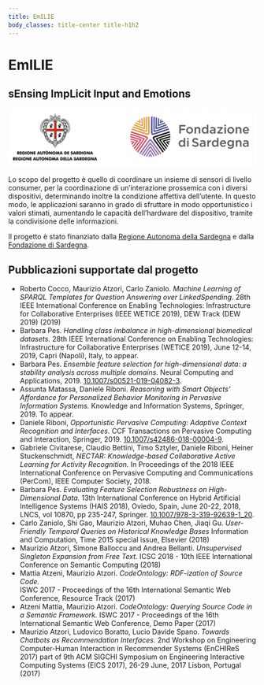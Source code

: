 ```yaml
---
title: EmILIE
body_classes: title-center title-h1h2
---
```


# EmILIE
## sEnsing ImpLicit Input and Emotions

![Logo Regione Sardegna e Fondazione di Sardegna](img/emilie-logo.png)


Lo scopo del progetto è quello di coordinare un insieme di sensori di 
livello consumer, per la coordinazione di un’interazione prossemica 
con i diversi dispositivi, determinando inoltre la condizione affettiva 
dell’utente. In questo modo, le applicazioni saranno in grado di 
sfruttare in modo opportunistico i valori stimati, aumentando 
le capacità dell’hardware del dispositivo, tramite la condivisione 
delle informazioni.

Il progetto è stato finanziato dalla [Regione Autonoma della Sardegna](https://www.regione.sardegna.it/) 
e dalla [Fondazione di Sardegna](https://www.fondazionedisardegna.it/).



## <a name="pubblicazioni"></a> Pubblicazioni supportate dal progetto
* Roberto Cocco, Maurizio Atzori, Carlo Zaniolo. _Machine Learning of SPARQL Templates for 
Question Answering over LinkedSpending._ 28th IEEE International 
Conference on Enabling Technologies: Infrastructure for 
Collaborative Enterprises (IEEE WETICE 2019), DEW Track (DEW 2019) (2019)
* Barbara Pes. _Handling class imbalance in high-dimensional biomedical datasets._ 
28th IEEE International Conference on Enabling Technologies: 
Infrastructure for Collaborative Enterprises (WETICE 2019), June 12-14, 2019,
Capri (Napoli), Italy, to appear.
* Barbara Pes. _Ensemble feature selection for high-dimensional data: a 
stability analysis across multiple domains._ Neural Computing and 
Applications, 2019.
  [10.1007/s00521-019-04082-3](https://doi.org/10.1007/s00521-019-04082-3).
* Assunta Matassa, Daniele Riboni. _Reasoning with Smart Objects’ 
  Affordance for Personalized Behavior Monitoring in Pervasive Information 
  Systems._ Knowledge and Information Systems, Springer, 2019. To appear.
* Daniele Riboni, _Opportunistic Pervasive Computing: Adaptive Context 
Recognition and Interfaces._ 
CCF Transactions on Pervasive Computing and Interaction, Springer, 2019. 
[10.1007/s42486-018-00004-9](https://doi.org/10.1007/s42486-018-00004-9).
* Gabriele Civitarese, Claudio Bettini, Timo Sztyler, Daniele Riboni, 
  Heiner Stuckenschmidt, _NECTAR: Knowledge-based Collaborative Active 
  Learning for Activity Recognition._ In Proceedings of the 2018 IEEE 
  International Conference on Pervasive Computing and Communications 
  (PerCom), IEEE Computer Society, 2018.
* Barbara Pes. _Evaluating Feature Selection Robustness on High-Dimensional
 Data._ 13th International Conference on Hybrid Artificial Intelligence 
 Systems (HAIS 2018), Oviedo, Spain, June 20-22, 2018, LNCS, vol 10870, 
 pp 235-247, Springer.
 [10.1007/978-3-319-92639-1_20](https://doi.org/10.1007/978-3-319-92639-1_20).
* Carlo Zaniolo, Shi Gao, Maurizio Atzori, Muhao Chen, Jiaqi Gu. 
 _User-Friendly Temporal Queries on Historical Knowledge Bases_
  Information and Computation, Time 2015 special issue, Elsevier (2018)
* Maurizio Atzori, Simone Balloccu and Andrea Bellanti. _Unsupervised Singleton 
Expansion from Free Text._
ICSC 2018 - 10th IEEE International Conference on Semantic Computing (2018)
* Mattia Atzeni, Maurizio Atzori. _CodeOntology: RDF-ization of Source Code._  
ISWC 2017 - Proceedings of the 16th International Semantic Web Conference, 
Resource Track (2017)
* Atzeni Mattia, Maurizio Atzori. _CodeOntology: Querying Source Code in 
a Semantic Framework._ ISWC 2017 - Proceedings of the 16th International 
Semantic Web Conference, Demo Paper (2017)
* Maurizio Atzori, Ludovico Boratto, Lucio Davide Spano. _Towards Chatbots 
as Recommendation Interfaces._ 2nd Workshop on Engineering Computer-Human 
Interaction in Recommender Systems (EnCHIReS 2017) part of 9th ACM 
SIGCHI Symposium on Engineering Interactive Computing Systems (EICS 2017), 
26-29 June, 2017 Lisbon, Portugal (2017)
